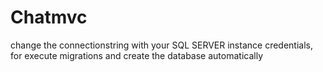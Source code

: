 # Chatmvc
change the connectionstring with your SQL SERVER instance credentials, for execute migrations and create the database automatically

